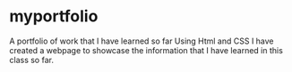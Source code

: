 # myportfolio
A portfolio of work that I have learned so far
Using Html and CSS I have created a webpage to showcase the information that 
I have learned in this class so far.
